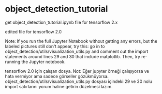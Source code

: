 # object_detection_tutorial
get object_detection_tutorial.ipynb  file for tensorflow 2.x


edited file for tensorflow 2.0

Note: If you run the full Jupyter Notebook without getting any errors, but the labeled pictures still don't appear, try this: go in to object_detection/utils/visualization_utils.py and comment out the import statements around lines 29 and 30 that include matplotlib. Then, try re-running the Jupyter notebook.




tensorflow 2.0 için çalışan dosya.
Not: Eğer jupyter örneği çalışıyorsa ve hata vermiyor ama sadece görseller gözükmüyorsa. object_detection/utils/visualization_utils.py  dosyası içindeki 29 ve 30 nolu import satırlarını yorum haline getirin düzelmesi lazım.
